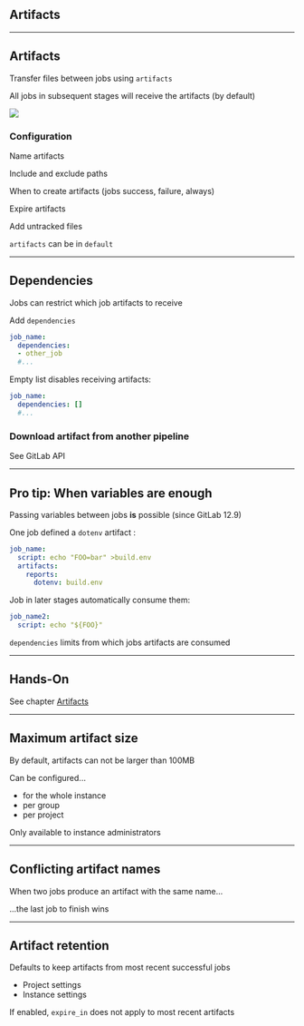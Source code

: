 <!-- .slide: id="gitlab_artifacts" class="vertical-center" -->

<i class="fa-duotone fa-cubes fa-8x fa-duotone-colors-inverted" style="float: right; color: grey;"></i>

## Artifacts

---

## Artifacts

Transfer files between jobs using `artifacts` [](https://docs.gitlab.com/ee/ci/yaml/#artifacts)

All jobs in subsequent stages will receive the artifacts (by default)

![](160_gitlab_ci/060_artifacts/artifacts.drawio.svg) <!-- .element: style="width: 50%; float: right;" -->

### Configuration

Name artifacts

Include and exclude paths

When to create artifacts (jobs success, failure, always)

Expire artifacts

Add untracked files

`artifacts` can be in `default` [<i class="fa-solid fa-arrow-right-to-bracket"></i>](#/gitlab_default)

---

## Dependencies

Jobs can restrict which job artifacts to receive

Add `dependencies` [](https://docs.gitlab.com/ee/ci/yaml/#dependencies)

```yaml
job_name:
  dependencies:
  - other_job
  #...
```

Empty list disables receiving artifacts:

```yaml
job_name:
  dependencies: []
  #...
```

### Download artifact from another pipeline

See GitLab API [](https://docs.gitlab.com/ee/api/job_artifacts.html#download-the-artifacts-archive)

---

## Pro tip: When variables are enough

Passing variables between jobs **is** possible (since GitLab 12.9)

One job defined a `dotenv` artifact [](https://docs.gitlab.com/ee/ci/variables/index.html#pass-an-environment-variable-to-another-job):

```yaml
job_name:
  script: echo "FOO=bar" >build.env
  artifacts:
    reports:
      dotenv: build.env
```

Job in later stages automatically consume them:

```yaml
job_name2:
  script: echo "${FOO}"
```

`dependencies` limits from which jobs artifacts are consumed

---

## Hands-On

See chapter [Artifacts](/hands-on/2025-05-14/060_artifacts/exercise/)

---

## Maximum artifact size

By default, artifacts can not be larger than 100MB [](https://docs.gitlab.com/administration/settings/continuous_integration/#set-maximum-artifacts-size)

Can be configured...

- for the whole instance
- per group
- per project

Only available to instance administrators

---

## Conflicting artifact names

When two jobs produce an artifact with the same name...

...the last job to finish wins

---

## Artifact retention

Defaults to keep artifacts from most recent successful jobs
- Project settings [](https://docs.gitlab.com/ee/ci/jobs/job_artifacts.html#keep-artifacts-from-most-recent-successful-jobs)
- Instance settings [](https://docs.gitlab.com/ee/administration/settings/continuous_integration.html#keep-the-latest-artifacts-for-all-jobs-in-the-latest-successful-pipelines)

If enabled, `expire_in` does not apply to most recent artifacts
